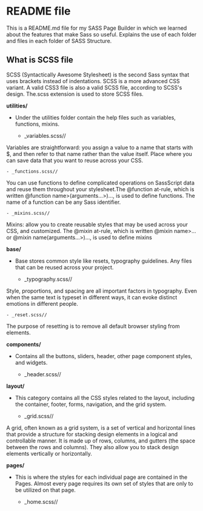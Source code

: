 # README file 
This is a README.md file for my SASS Page Builder in which we learned about the features that make Sass so useful. Explains the use of each folder and files in each folder of SASS Structure.

## What is SCSS file
SCSS (Syntactically Awesome Stylesheet) is the second Sass syntax that uses brackets instead of indentations. SCSS is a more advanced CSS variant. A valid CSS3 file is also a valid SCSS file, according to SCSS's design. The.scss extension is used to store SCSS files. 
                                          
**utilities/** 
- Under the utilities folder contain the help files such as variables, functions, mixins.

    - _variables.scss//

Variables are straightforward: you assign a value to a name that starts with $, and then refer to that name rather than the value itself. Place where you can save data that you want to reuse across your CSS.

    - _functions.scss//

You can use functions to define complicated operations on SassScript data and reuse them throughout your stylesheet.The @function at-rule, which is written @function name>(arguments...>)..., is used to define functions. The name of a function can be any Sass identifier. 

    - _mixins.scss//

Mixins: allow you to create reusable styles that may be used across your CSS, and customized. The @mixin at-rule, which is written @mixin name>... or @mixin name(arguments...>)..., is used to define mixins

**base/**
- Base stores common style like resets, typography guidelines. Any files that can be reused across your project.

    - _typography.scss//

Style, proportions, and spacing are all important factors in typography. Even when the same text is typeset in different ways, it can evoke distinct emotions in different people.

    - _reset.scss//

The purpose of resetting is to remove all default browser styling from elements. 

**components/**
- Contains all the buttons, sliders, header, other page component styles, and widgets.

    - _header.scss// 

**layout/**
- This category contains all the CSS styles related to the layout, including the container, footer, forms, navigation, and the grid system.

    - _grid.scss//

A grid, often known as a grid system, is a set of vertical and horizontal lines that provide a structure for stacking design elements in a logical and controllable manner. It is made up of rows, columns, and gutters (the space between the rows and columns). They also allow you to stack design elements vertically or horizontally. 

**pages/**
- This is where the styles for each individual page are contained in the Pages. Almost every page requires its own set of styles that are only to be utilized on that page.

    - _home.scss//
 